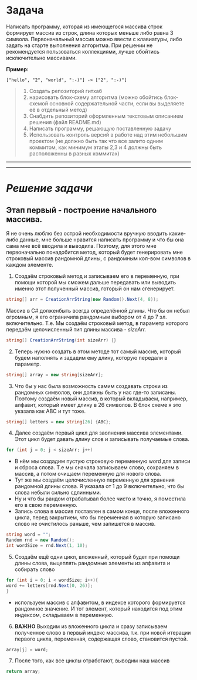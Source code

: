 # Задача 

Написать программу, которая из имеющегося массива строк формирует массив из строк, длина которых меньше либо равна 3 символа. Первоначальный массив можно ввести с клавиатуры, либо задать на старте выполнения алгоритма. При решении не рекомендуется пользоваться коллекциями, лучше обойтись исключительно массивами.

**Пример:**
```
["hello", "2", "world", ":-)"] -> ["2", ":-)"]
```


>1. Создать репозиторий гитхаб
>2. нарисовать блок-схему алгоритма (можно обойтись блок-схемой основной содержательной части, если вы выделяете её в отдельный метод)
>3. Снабдить репозиторий оформленным текстовым описанием решения (файл README.md)
>4. Написать программу, решающую поставленную задачу
>5. Использовать контроль версий в работе над этим небольшим проектом (не должно быть так что все залито одним коммитом, как минимум этапы 2,3 и 4 должны быть расположенны в разных коммитах)

___
___

# ***Решение задачи***
## Этап первый - построение начального массива.
Я не очень люблю без острой необходимости вручную вводить какие-либо данные, мне больше нравится написать программу и что бы она сама мне всё вводила и выводила. Поэтому, для этого мне первоначально понадобится метод, который будет генерировать мне строковый массив рандомной длины, с рандомным кол-вом символов в каждом элементе.
1. Создаём строковый метод и записываем его в переменную, при помощи которой мы сможем дальше передавать или выводить именно этот полученный массив, готорый он нам сгенерирует.
``` C#
string[] arr = СreationArrString(new Random().Next(4, 8));
```
Массив в С# долженбыть всегда определённой длины. Что бы он небыл огромным, я его ограничила рандомным выбором от 4 до 7 эл. включительно. Т.е. Мы создаём строковый метод, в параметр которого передаём целочисленный тип длины массива - *sizeArr.*
``` C#
string[] СreationArrString(int sizeArr) {}
```
2. Теперь нужно создать в этом методе тот самый массив, который будем наполнять и зададим ему длину, которую передали в параметр.
``` C#
string[] array = new string[sizeArr];
```
3. Что бы у нас была возможность самим создавать строки из рандомных символов, они должны быть у нас где-то записаны. Поэтому создаём новый массив, в который вкладываем, например, алфавит, который имеет длину в 26 символов. В блок схеме я это указала как ABC и тут тоже.
``` C#
string[] letters = new string[26] {ABC};
```
4. Далее создаём первый цикл для заолнения массива элементами. Этот цикл будет давать длину слов и записывать получаемые слова.
``` c#
for (int j = 0; j < sizeArr; j++)
```
* В нём мы создадим пустую строковую переменную word для записи и сброса слова. Т.е мы сначала записываем слово, сохраняем в массив, а потом очищаем переменную для нового слова. 
* Тут же мы создаём целочисленную переменную для хранения рандомной длины слова. Я указала от 1 до 9 включительно, что бы слова небыли сильно сдлинными.
* Ну и что бы рандом отрабатывал более чисто и точно, я поместила его в свою переменную.
* Запись слова в массив поставлен в самом конце, после вложенного цикла, перед закрытием, что бы переменная в которую записано слово не очистилось раньше, чем запишется в массив.
``` C#
string word = "";
Random rnd = new Random();
int wordSize = rnd.Next(1, 10);
```
5. Создаём ещё одни цикл, вложенный, который будет при помощи длины слова, выцеплять рандомные элементы из алфавита и собирать слово
``` c#
for (int i = 0; i < wordSize; i++){
word += letters[rnd.Next(0, 26)];
}
```
* используем массив с алфавитом, в индексе которого формируется рандомное значение. И тот элемент, который находится под этим индексом, складываем в переменную.

6. **ВАЖНО** Выходим из вложенного цикла и сразу записываем полученное слово в первый индекс массива, т.к. при новой итерации первого цикла, переменная, содержащая слово, становится пустой.
``` c#
array[j] = word;
```
7. После того, как все циклы отработают, выводим наш массив
``` c#
return array;
```
